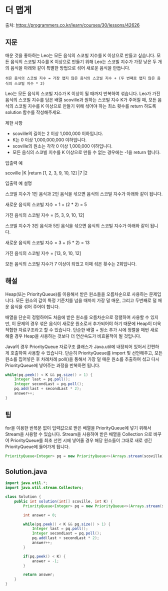 # 더 맵게

출처: https://programmers.co.kr/learn/courses/30/lessons/42626

## 지문
매운 것을 좋아하는 Leo는 모든 음식의 스코빌 지수를 K 이상으로 만들고 싶습니다. 모든 음식의 스코빌 지수를 K 이상으로 만들기 위해 Leo는 스코빌 지수가 가장 낮은 두 개의 음식을 아래와 같이 특별한 방법으로 섞어 새로운 음식을 만듭니다.
~~~
섞은 음식의 스코빌 지수 = 가장 맵지 않은 음식의 스코빌 지수 + (두 번째로 맵지 않은 음식의 스코빌 지수 * 2)
~~~
Leo는 모든 음식의 스코빌 지수가 K 이상이 될 때까지 반복하여 섞습니다.
Leo가 가진 음식의 스코빌 지수를 담은 배열 scoville과 원하는 스코빌 지수 K가 주어질 때, 모든 음식의 스코빌 지수를 K 이상으로 만들기 위해 섞어야 하는 최소 횟수를 return 하도록 solution 함수를 작성해주세요.

제한 사항
- scoville의 길이는 2 이상 1,000,000 이하입니다.
- K는 0 이상 1,000,000,000 이하입니다.
- scoville의 원소는 각각 0 이상 1,000,000 이하입니다.
- 모든 음식의 스코빌 지수를 K 이상으로 만들 수 없는 경우에는 -1을 return 합니다.

입출력 예

scoville	|K	|return
[1, 2, 3, 9, 10, 12]	|7	|2

입출력 예 설명

스코빌 지수가 1인 음식과 2인 음식을 섞으면 음식의 스코빌 지수가 아래와 같이 됩니다.

새로운 음식의 스코빌 지수 = 1 + (2 * 2) = 5

가진 음식의 스코빌 지수 = [5, 3, 9, 10, 12]

스코빌 지수가 3인 음식과 5인 음식을 섞으면 음식의 스코빌 지수가 아래와 같이 됩니다.

새로운 음식의 스코빌 지수 = 3 + (5 * 2) = 13

가진 음식의 스코빌 지수 = [13, 9, 10, 12]

모든 음식의 스코빌 지수가 7 이상이 되었고 이때 섞은 횟수는 2회입니다.

## 해설
Heap(또는 PriorityQueue)를 이용해서 받은 원소들을 오름차순으로 사용하는 문제입니다. 모든 원소의 값이 특정 기준치를 넘을 때까지 가장 덜 매운, 그리고 두번째로 덜 매운 음식을 섞어 주어야 합니다.

배열을 단순히 정렬하여도 처음에 받은 원소를 오름차순으로 정렬하여 사용할 수 있지만, 이 문제의 경우 섞은 음식이 새로운 원소로서 추가되어야 하기 때문에 Heap이 더욱 적합한 자료구조라고 할 수 있습니다. 단순한 배열 + 원소 추가 시에 정렬을 매번 새로 해줄 경우 Heap을 사용하는 것보다 더 연산속도가 비효율적이 될 것입니다.

Java의 경우 PriorityQueue 자료구조 클래스가 Java.util에 내장되어 있어서 간편하게 호출하여 사용할 수 있습니다. 단순히 PriorityQueue를 import 및 선언해주고, 모든 원소를 집어넣은 후 차례차례 poll()을 통해서 가장 덜 매운 원소를 추출하여 섞고 다시 PriorityQueue에 넣어주는 과정을 반복하면 됩니다.
~~~java
while(pq.peek() < K && pq.size() > 1) {
    Integer last = pq.poll();
    Integer secondLast = pq.poll();
    pq.add(last + secondLast * 2);
    answer++;
}
~~~

## 팁

for을 이용한 반복문 없이 입력값으로 받은 배열을 PriorityQueue에 넣기 위해서 Stream을 사용할 수 있습니다. Stream을 사용하여 받은 배열을 Collection 으로 바꾸어 PriorityQueue를 최초 선언 시에 넣어줄 경우 해당 원소들이 그대로 새로 생긴 PriorityQueue에 들어가게 됩니다.
~~~java
PriorityQueue<Integer> pq = new PriorityQueue<>(Arrays.stream(scoville).boxed().collect(Collectors.toList()));
~~~

## Solution.java
~~~java
import java.util.*;
import java.util.stream.Collectors;

class Solution {
    public int solution(int[] scoville, int K) {
        PriorityQueue<Integer> pq = new PriorityQueue<>(Arrays.stream(scoville).boxed().collect(Collectors.toList()));

        int answer = 0;

        while(pq.peek() < K && pq.size() > 1) {
            Integer last = pq.poll();
            Integer secondLast = pq.poll();
            pq.add(last + secondLast * 2);
            answer++;
        }

        if(pq.peek() < K) {
            answer = -1;
        }

        return answer;
    }
}
~~~
